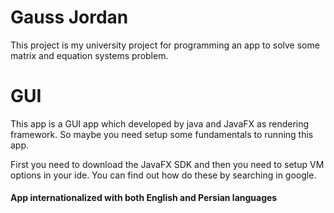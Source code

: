 # Gauss Jordan
This project is my university project for programming an app to solve some matrix and equation systems problem.

# GUI
This app is a GUI app which developed by java and JavaFX as rendering framework.
So maybe you need setup some fundamentals to running this app.

First you need to download the JavaFX SDK and then you need to setup VM options in your ide.
You can find out how do these by searching in google.

#### App internationalized with both English and Persian languages
